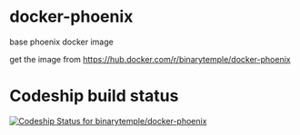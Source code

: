 # docker-phoenix

base phoenix docker image

get the image from https://hub.docker.com/r/binarytemple/docker-phoenix

# Codeship build status 

[ ![Codeship Status for binarytemple/docker-phoenix](https://codeship.com/projects/023ce8c0-e626-0133-e2cd-0e12c0a498c1/status?branch=master)](https://codeship.com/projects/146716)
